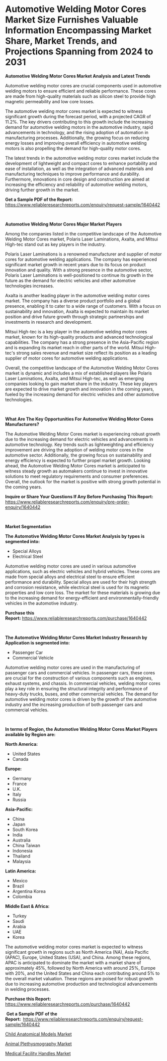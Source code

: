 <p><h1>Automotive Welding Motor Cores Market Size Furnishes Valuable Information Encompassing Market Share, Market Trends, and Projections Spanning from 2024 to 2031</h1></p><p><strong>Automotive Welding Motor Cores Market Analysis and Latest Trends</strong></p>
<p><p>Automotive welding motor cores are crucial components used in automotive welding motors to ensure efficient and reliable performance. These cores are made from high-quality materials such as silicon steel to provide high magnetic permeability and low core losses.</p><p>The automotive welding motor cores market is expected to witness significant growth during the forecast period, with a projected CAGR of 11.2%. The key drivers contributing to this growth include the increasing demand for automotive welding motors in the automotive industry, rapid advancements in technology, and the rising adoption of automation in manufacturing processes. Additionally, the growing focus on reducing energy losses and improving overall efficiency in automotive welding motors is also propelling the demand for high-quality motor cores.</p><p>The latest trends in the automotive welding motor cores market include the development of lightweight and compact cores to enhance portability and ease of installation, as well as the integration of advanced materials and manufacturing techniques to improve performance and durability. Furthermore, innovations in core design and construction are aimed at increasing the efficiency and reliability of automotive welding motors, driving further growth in the market.</p></p>
<p><strong>Get a Sample PDF of the Report:&nbsp;</strong> <a href="https://www.reliableresearchreports.com/enquiry/request-sample/1640442">https://www.reliableresearchreports.com/enquiry/request-sample/1640442</a></p>
<p>&nbsp;</p>
<p><strong>Automotive Welding Motor Cores Major Market Players</strong></p>
<p><p>Among the companies listed in the competitive landscape of the Automotive Welding Motor Cores market, Polaris Laser Laminations, Axalta, and Mitsui High-tec stand out as key players in the industry.</p><p>Polaris Laser Laminations is a renowned manufacturer and supplier of motor cores for automotive welding applications. The company has experienced significant market growth in recent years due to its focus on product innovation and quality. With a strong presence in the automotive sector, Polaris Laser Laminations is well-positioned to continue its growth in the future as the demand for electric vehicles and other automotive technologies increases.</p><p>Axalta is another leading player in the automotive welding motor cores market. The company has a diverse product portfolio and a global presence, enabling it to cater to a wide range of customers. With a focus on sustainability and innovation, Axalta is expected to maintain its market position and drive future growth through strategic partnerships and investments in research and development.</p><p>Mitsui High-tec is a key player in the automotive welding motor cores market, known for its high-quality products and advanced technological capabilities. The company has a strong presence in the Asia-Pacific region and is expanding its market reach in other parts of the world. Mitsui High-tec's strong sales revenue and market size reflect its position as a leading supplier of motor cores for automotive welding applications.</p><p>Overall, the competitive landscape of the Automotive Welding Motor Cores market is dynamic and includes a mix of established players like Polaris Laser Laminations, Axalta, and Mitsui High-tec, as well as emerging companies looking to gain market share in the industry. These key players are expected to drive market growth and innovation in the coming years, fueled by the increasing demand for electric vehicles and other automotive technologies.</p></p>
<p>&nbsp;</p>
<p><strong>What Are The Key Opportunities For Automotive Welding Motor Cores Manufacturers?</strong></p>
<p><p>The Automotive Welding Motor Cores market is experiencing robust growth due to the increasing demand for electric vehicles and advancements in automotive technology. Key trends such as lightweighting and efficiency improvement are driving the adoption of welding motor cores in the automotive sector. Additionally, the growing focus on sustainability and energy efficiency is expected to further propel market growth. Looking ahead, the Automotive Welding Motor Cores market is anticipated to witness steady growth as automakers continue to invest in innovative solutions to meet regulatory requirements and consumer preferences. Overall, the outlook for the market is positive with strong growth potential in the coming years.</p></p>
<p><strong>Inquire or Share Your Questions If Any Before Purchasing This Report:</strong> <a href="https://www.reliableresearchreports.com/enquiry/pre-order-enquiry/1640442">https://www.reliableresearchreports.com/enquiry/pre-order-enquiry/1640442</a></p>
<p>&nbsp;</p>
<p><strong>Market Segmentation</strong></p>
<p><strong>The Automotive Welding Motor Cores Market Analysis by types is segmented into:</strong></p>
<p><ul><li>Special Alloys</li><li>Electrical Steel</li></ul></p>
<p><p>Automotive welding motor cores are used in various automotive applications, such as electric vehicles and hybrid vehicles. These cores are made from special alloys and electrical steel to ensure efficient performance and durability. Special alloys are used for their high strength and corrosion resistance, while electrical steel is used for its magnetic properties and low core loss. The market for these materials is growing due to the increasing demand for energy-efficient and environmentally-friendly vehicles in the automotive industry.</p></p>
<p><strong>Purchase this Report:&nbsp;</strong><a href="https://www.reliableresearchreports.com/purchase/1640442">https://www.reliableresearchreports.com/purchase/1640442</a></p>
<p>&nbsp;</p>
<p><strong>The Automotive Welding Motor Cores Market Industry Research by Application is segmented into:</strong></p>
<p><ul><li>Passenger Car</li><li>Commercial Vehicle</li></ul></p>
<p><p>Automotive welding motor cores are used in the manufacturing of passenger cars and commercial vehicles. In passenger cars, these cores are crucial for the construction of various components such as engines, exhaust systems, and chassis. In commercial vehicles, welding motor cores play a key role in ensuring the structural integrity and performance of heavy-duty trucks, buses, and other commercial vehicles. The demand for automotive welding motor cores is driven by the growth of the automotive industry and the increasing production of both passenger cars and commercial vehicles.</p></p>
<p>&nbsp;</p>
<p><strong>In terms of Region, the Automotive Welding Motor Cores Market Players available by Region are:</strong></p>
<p>
    <p> <strong> North America: </strong>
        <ul>
            <li>United States</li>
            <li>Canada</li>
        </ul>
        </p> 
    <p> <strong> Europe: </strong>
        <ul>
            <li>Germany</li>
            <li>France</li>
            <li>U.K.</li>
            <li>Italy</li>
            <li>Russia</li>
        </ul>
        </p> 
    <p> <strong> Asia-Pacific: </strong>
        <ul>
            <li>China</li>
            <li>Japan</li>
            <li>South Korea</li>
            <li>India</li>
            <li>Australia</li>
            <li>China Taiwan</li>
            <li>Indonesia</li>
            <li>Thailand</li>
            <li>Malaysia</li>
        </ul>
        </p> 
    <p> <strong> Latin America: </strong>
        <ul>
            <li>Mexico</li>
            <li>Brazil</li>
            <li>Argentina Korea</li>
            <li>Colombia</li>
        </ul>
        </p> 
    <p> <strong> Middle East & Africa: </strong>
        <ul>
            <li>Turkey</li>
            <li>Saudi</li>
            <li>Arabia</li>
            <li>UAE</li>
            <li>Korea</li>
        </ul>
    </p>
    </p>
<p><p>The automotive welding motor cores market is expected to witness significant growth in regions such as North America (NA), Asia Pacific (APAC), Europe, United States (USA), and China. Among these regions, APAC is anticipated to dominate the market with a market share of approximately 45%, followed by North America with around 25%, Europe with 20%, and the United States and China each contributing around 5% to the overall market valuation. These regions are poised for robust growth due to increasing automotive production and technological advancements in welding processes.</p></p>
<p><strong>Purchase this Report: </strong><a href="https://www.reliableresearchreports.com/purchase/1640442">https://www.reliableresearchreports.com/purchase/1640442</a></p>
<p>&nbsp;<strong>Get a Sample PDF of the Report:&nbsp;&nbsp;</strong><a href="https://www.reliableresearchreports.com/enquiry/request-sample/1640442">https://www.reliableresearchreports.com/enquiry/request-sample/1640442</a></p>
<p><strong></strong></p>
<p><p><a href="https://view.publitas.com/reportprime-1/child-anatomical-models-market-size-reflecting-a-forecast-till-2030-market-by-type-by-application-and-by-geography/">Child Anatomical Models Market</a></p><p><a href="https://view.publitas.com/reportprime-1/animal-plethysmography-market-size-growth-and-forecast-from-2023-2030/">Animal Plethysmography Market</a></p><p><a href="https://view.publitas.com/reportprime-1/medical-facility-handles-market-provides-detailed-segmentation-of-this-market-based-on-type-application-and-region-and-forecast-for-the-period-from-2023-2030/">Medical Facility Handles Market</a></p></p>